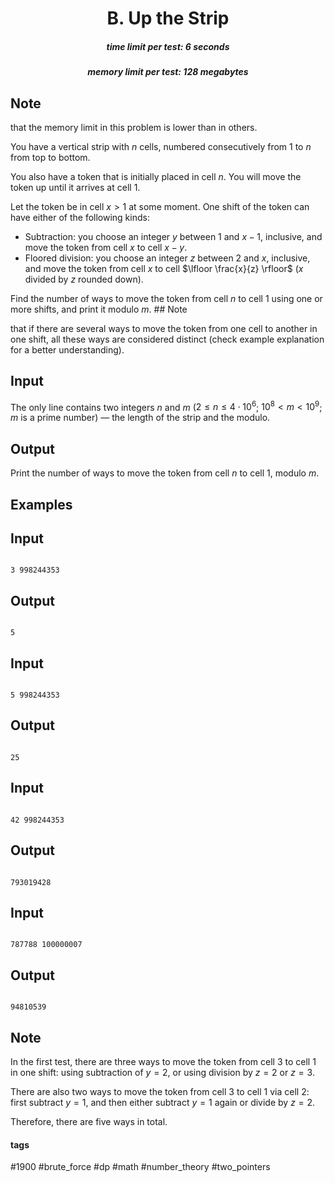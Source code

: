 <h1 style='text-align: center;'> B. Up the Strip</h1>

<h5 style='text-align: center;'>time limit per test: 6 seconds</h5>
<h5 style='text-align: center;'>memory limit per test: 128 megabytes</h5>

## Note

 that the memory limit in this problem is lower than in others.

You have a vertical strip with $n$ cells, numbered consecutively from $1$ to $n$ from top to bottom.

You also have a token that is initially placed in cell $n$. You will move the token up until it arrives at cell $1$.

Let the token be in cell $x > 1$ at some moment. One shift of the token can have either of the following kinds: 

* Subtraction: you choose an integer $y$ between $1$ and $x-1$, inclusive, and move the token from cell $x$ to cell $x - y$.
* Floored division: you choose an integer $z$ between $2$ and $x$, inclusive, and move the token from cell $x$ to cell $\lfloor \frac{x}{z} \rfloor$ ($x$ divided by $z$ rounded down).

Find the number of ways to move the token from cell $n$ to cell $1$ using one or more shifts, and print it modulo $m$. ## Note

 that if there are several ways to move the token from one cell to another in one shift, all these ways are considered distinct (check example explanation for a better understanding).

## Input

The only line contains two integers $n$ and $m$ ($2 \le n \le 4 \cdot 10^6$; $10^8 < m < 10^9$; $m$ is a prime number) — the length of the strip and the modulo.

## Output

Print the number of ways to move the token from cell $n$ to cell $1$, modulo $m$.

## Examples

## Input


```

3 998244353

```
## Output


```

5

```
## Input


```

5 998244353

```
## Output


```

25

```
## Input


```

42 998244353

```
## Output


```

793019428

```
## Input


```

787788 100000007

```
## Output


```

94810539

```
## Note

In the first test, there are three ways to move the token from cell $3$ to cell $1$ in one shift: using subtraction of $y = 2$, or using division by $z = 2$ or $z = 3$.

There are also two ways to move the token from cell $3$ to cell $1$ via cell $2$: first subtract $y = 1$, and then either subtract $y = 1$ again or divide by $z = 2$.

Therefore, there are five ways in total.



#### tags 

#1900 #brute_force #dp #math #number_theory #two_pointers 